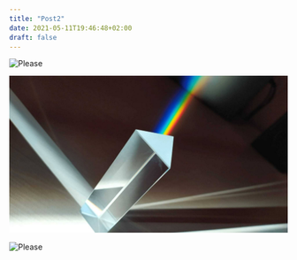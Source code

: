 ```yaml
---
title: "Post2"
date: 2021-05-11T19:46:48+02:00
draft: false
---
```



![Please](/img/prism.jpg)

![Please](/images/prism.jpg)

![Please](/images/StreetAR.png)
